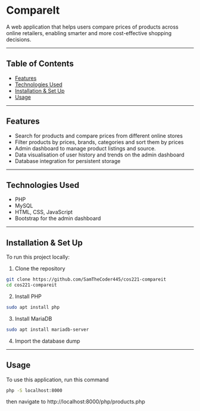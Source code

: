 # CompareIt

A web application that helps users compare prices of products across online retailers, enabling smarter and more cost-effective shopping decisions.

---
## Table of Contents
- [Features](#features)
- [Technologies Used](#technologies-used)
- [Installation & Set Up](#installation)
- [Usage](#usage)
---

## Features
- Search for products and compare prices from different online stores
- Filter products by prices, brands, categories and sort them by prices
- Admin dashboard to manage product listings and source.
- Data visualisation of user history and trends on the admin dashboard
- Database integration for persistent storage
---

## Technologies Used
- PHP
- MySQL
- HTML, CSS, JavaScript
- Bootstrap for the admin dashboard
---

## Installation & Set Up
To run this project locally:
1. Clone the repository
 ```bash
git clone https://github.com/SamTheCoder445/cos221-compareit
cd cos221-compareit
```
2. Install PHP
```bash
sudo apt install php
```
3. Install MariaDB
```bash
sudo apt install mariadb-server
```
4. Import the database dump
---
## Usage
To use this application, run this command
```bash
php -S localhost:8000
```
then navigate to http://localhost:8000/php/products.php
